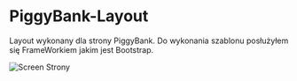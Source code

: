 # PiggyBank-Layout
Layout wykonany dla strony PiggyBank. 
Do wykonania szablonu posłużyłem się FrameWorkiem jakim jest Bootstrap.


<img src="http://s5.ifotos.pl/img/screencap_qxepqqn.png" alt="Screen Strony" />
